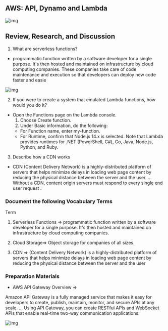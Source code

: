 ##  AWS: API, Dynamo and Lambda

![img](https://miro.medium.com/max/636/1*MFvtJPjmug6qbWa92mp5UA.png)

## Review, Research, and Discussion

1. What are serverless functions? 
 - programmatic function written by a software developer for a single purpose. It's then hosted and maintained on infrastructure by cloud computing companies. These companies take care of code maintenance and execution so that developers can deploy new code faster and easie

![img](https://res.infoq.com/articles/serverless-microservices-flexibility/en/resources/42image003-1614702437478.jpg)

2. If you were to create a system that emulated Lambda functions, how would you do it?

- Open the Functions page on the Lambda console.
   1. Choose Create function.
  2. Under Basic information, do the following:
   - For Function name, enter my-function.
    - For Runtime, confirm that Node.js 14.x is selected. Note that Lambda provides runtimes for .NET (PowerShell, C#), Go, Java, Node.js, Python, and Ruby.

 3. Describe how a CDN works
 - CDN (Content Delivery Network) is a highly-distributed platform of servers that helps minimize delays in loading web page content by reducing the physical distance between the server and the user. ... Without a CDN, content origin servers must respond to every single end user request .



### Document the following Vocabulary Terms
Term 

1. Serverless Functions =>  programmatic function written by a software developer for a single purpose. It's then hosted and maintained on infrastructure by cloud computing companies.

2. Cloud Storage=> Object storage for companies of all sizes.
3. CDN => (Content Delivery Network) is a highly-distributed platform of servers that helps minimize delays in loading web page content by reducing the physical distance between the server and the user 

### Preparation Materials

- AWS API Gateway Overview => 

Amazon API Gateway is a fully managed service that makes it easy for developers to create, publish, maintain, monitor, and secure APIs at any scale. ... Using API Gateway, you can create RESTful APIs and WebSocket APIs that enable real-time two-way communication applications.

![img](https://miro.medium.com/max/1400/0*7jjx-99UkdErKuEW)
